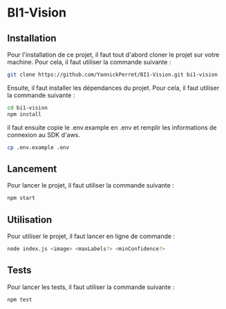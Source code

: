 # BI1-Vision

## Installation
Pour l'installation de ce projet, il faut tout d'abord cloner le projet sur votre machine. Pour cela, il faut utiliser la commande suivante :
```bash
git clone https://github.com/YannickPerret/BI1-Vision.git bi1-vision
```

Ensuite, il faut installer les dépendances du projet. Pour cela, il faut utiliser la commande suivante :
```bash
cd bi1-vision
npm install
```

il faut ensuite copie le .env.example en .env et remplir les informations de connexion au SDK d'aws.

```bash
cp .env.example .env
```

## Lancement
Pour lancer le projet, il faut utiliser la commande suivante :
```bash
npm start
```

## Utilisation
Pour utiliser le projet, il faut lancer en ligne de commande : 
```bash
node index.js <image> <maxLabels?> <minConfidence?>
```

## Tests
Pour lancer les tests, il faut utiliser la commande suivante :
```bash
npm test
```
